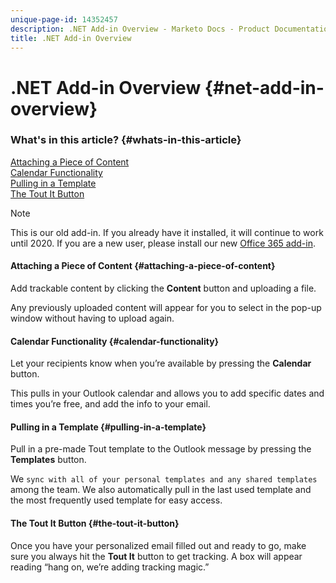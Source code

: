 ```yaml
---
unique-page-id: 14352457
description: .NET Add-in Overview - Marketo Docs - Product Documentation
title: .NET Add-in Overview
---
```


# .NET Add-in Overview {#net-add-in-overview}

### What's in this article? {#whats-in-this-article}

[Attaching a Piece of Content](#attaching-a-piece-of-content)  
[Calendar Functionality](#calendar-functionality)  
[Pulling in a Template](#pulling-in-a-template)  
[The Tout It Button](#the-tout-it-button)

>[!NOTE]
>
>This is our old add-in. If you already have it installed, it will continue to work until 2020. If you are a new user, please install our new [Office 365 add-in](http://s3.amazonaws.com/tout-user-store/outlook-mac/assets/install_tout_add-in_outlook_mac.pdf).

#### Attaching a Piece of Content {#attaching-a-piece-of-content}

Add trackable content by clicking the **Content** button and uploading a file.  
  
Any previously uploaded content will appear for you to select in the pop-up window without having to upload again.

#### Calendar Functionality {#calendar-functionality}

Let your recipients know when you’re available by pressing the **Calendar** button.  
  
This pulls in your Outlook calendar and allows you to add specific dates and times you’re free, and add the info to your email.

#### Pulling in a Template {#pulling-in-a-template}

Pull in a pre-made Tout template to the Outlook message by pressing the **Templates** button.  
  
We `sync with all of your personal templates and any shared templates` among the team. We also automatically pull in the last used template and the most frequently used template for easy access.

#### The Tout It Button {#the-tout-it-button}

Once you have your personalized email filled out and ready to go, make sure you always hit the **Tout It** button to get tracking. A box will appear reading “hang on, we’re adding tracking magic.”
